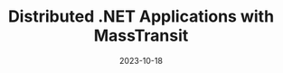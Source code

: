 ---
title: 'Distributed .NET Applications with MassTransit'
url: https://www.youtube.com/watch?v=w0k9i4ZDyiI
date: '2023-10-18'
---
